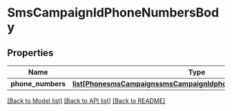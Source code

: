# SmsCampaignIdPhoneNumbersBody

## Properties
Name | Type | Description | Notes
------------ | ------------- | ------------- | -------------
**phone_numbers** | [**list[PhonesmsCampaignssmsCampaignIdphoneNumbersPhoneNumbers]**](PhonesmsCampaignssmsCampaignIdphoneNumbersPhoneNumbers.md) |  | [optional] 

[[Back to Model list]](../README.md#documentation-for-models) [[Back to API list]](../README.md#documentation-for-api-endpoints) [[Back to README]](../README.md)

